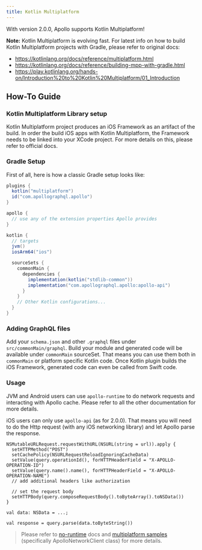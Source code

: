 ```yaml
---
title: Kotlin Multiplatform 
---
```


With version 2.0.0, Apollo supports Kotlin Multiplatform! 

**Note:** Kotlin Multiplatform is evolving fast. For latest info on how to build Kotlin Multiplatform projects with Gradle, please refer to
original docs:
- https://kotlinlang.org/docs/reference/multiplatform.html
- https://kotlinlang.org/docs/reference/building-mpp-with-gradle.html
- https://play.kotlinlang.org/hands-on/Introduction%20to%20Kotlin%20Multiplatform/01_Introduction 

## How-To Guide

### Kotlin Multiplatform Library setup

Kotlin Multiplatform project produces an iOS Framework as an artifact of the build. In order the build iOS apps with Kotlin Multiplatform,
the Framework needs to be linked into your XCode project. For more details on this, please refer to official docs. 

### Gradle Setup

First of all, here is how a classic Gradle setup looks like:

```kotlin:title=build.gradle
plugins {
  kotlin("multiplatform")
  id("com.apollographql.apollo")
}                                                           

apollo {
  // use any of the extension properties Apollo provides
}                                                       

kotlin {
  // targets
  jvm()
  iosArm64("ios")

  sourceSets {
    commonMain {
      dependencies {
        implementation(kotlin("stdlib-common"))
        implementation("com.apollographql.apollo:apollo-api")
      }
    }                                    
    // Other Kotlin configurations...
  }
}
```

### Adding GraphQL files

Add your `schema.json` and other `.graphql` files under `src/commonMain/graphql`. Build your module and generated code will be available
under `commonMain` sourceSet. That means you can use them both in `commonMain` or platform specific Kotlin code. Once Kotlin plugin builds
the iOS Framework, generated code can even be called from Swift code.

### Usage

JVM and Android users can use `apollo-runtime` to do network requests and interacting with Apollo cache. Please refer to all the other
documentation for more details.

iOS users can only use `apollo-api` (as for 2.0.0). That means you will need to do the Http request (with any iOS networking library) and
let Apollo parse the response.

```kotlin:title=prepare-request                                   
NSMutableURLRequest.requestWithURL(NSURL(string = url)).apply {
  setHTTPMethod("POST")
  setCachePolicy(NSURLRequestReloadIgnoringCacheData)
  setValue(query.operationId(), forHTTPHeaderField = "X-APOLLO-OPERATION-ID")
  setValue(query.name().name(), forHTTPHeaderField = "X-APOLLO-OPERATION-NAME")
  // add additional headers like authorization
  
  // set the request body
  setHTTPBody(query.composeRequestBody().toByteArray().toNSData())
}
```                                    

```kotlin:title=parse-response
val data: NSData = ...;

val response = query.parse(data.toByteString())
``` 

> Please refer to [no-runtime](https://www.apollographql.com/docs/android/advanced/no-runtime) docs and
[multiplatform samples](https://github.com/apollographql/apollo-android/tree/master/samples) (specifically ApolloNetworkClient class) for
more details.

